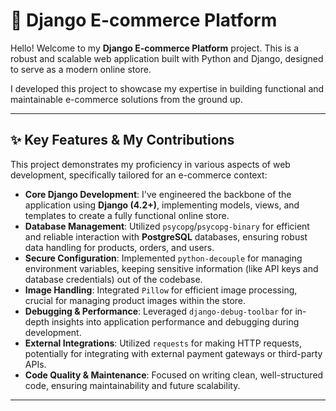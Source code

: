 # 🛒 Django E-commerce Platform

Hello! Welcome to my **Django E-commerce Platform** project. This is a robust and scalable web application built with Python and Django, designed to serve as a modern online store.

I developed this project to showcase my expertise in building functional and maintainable e-commerce solutions from the ground up.

---

## ✨ Key Features & My Contributions

This project demonstrates my proficiency in various aspects of web development, specifically tailored for an e-commerce context:

* **Core Django Development**: I've engineered the backbone of the application using **Django (4.2+)**, implementing models, views, and templates to create a fully functional online store.
* **Database Management**: Utilized `psycopg`/`psycopg-binary` for efficient and reliable interaction with **PostgreSQL** databases, ensuring robust data handling for products, orders, and users.
* **Secure Configuration**: Implemented `python-decouple` for managing environment variables, keeping sensitive information (like API keys and database credentials) out of the codebase.
* **Image Handling**: Integrated `Pillow` for efficient image processing, crucial for managing product images within the store.
* **Debugging & Performance**: Leveraged `django-debug-toolbar` for in-depth insights into application performance and debugging during development.
* **External Integrations**: Utilized `requests` for making HTTP requests, potentially for integrating with external payment gateways or third-party APIs.
* **Code Quality & Maintenance**: Focused on writing clean, well-structured code, ensuring maintainability and future scalability.

---
